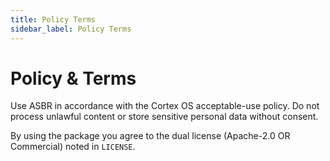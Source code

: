```yaml
---
title: Policy Terms
sidebar_label: Policy Terms
---
```


# Policy & Terms

Use ASBR in accordance with the Cortex OS acceptable-use policy. Do not process unlawful content or store sensitive personal data without consent.

By using the package you agree to the dual license (Apache-2.0 OR Commercial) noted in `LICENSE`.
